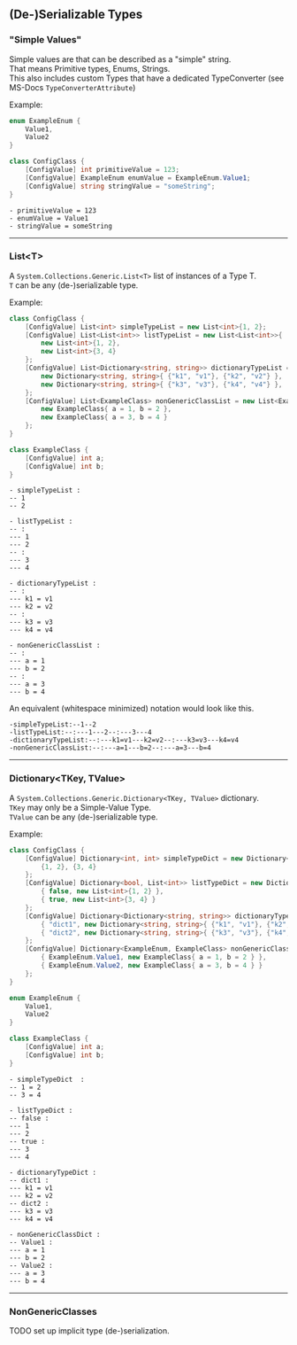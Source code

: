 ## (De-)Serializable Types

### "Simple Values"

Simple values are that can be described as a "simple" string.  
That means Primitive types, Enums, Strings.  
This also includes custom Types that have a dedicated TypeConverter (see MS-Docs `TypeConverterAttribute`)

Example:

```c#
enum ExampleEnum {
    Value1,
    Value2
}

class ConfigClass {
    [ConfigValue] int primitiveValue = 123;
    [ConfigValue] ExampleEnum enumValue = ExampleEnum.Value1;
    [ConfigValue] string stringValue = "someString";
}
```
```
- primitiveValue = 123
- enumValue = Value1
- stringValue = someString
```

---

### List\<T\>

A `System.Collections.Generic.List<T>` list of instances of a Type T.  
`T` can be any (de-)serializable type.

Example:

```c#
class ConfigClass {
    [ConfigValue] List<int> simpleTypeList = new List<int>{1, 2};
    [ConfigValue] List<List<int>> listTypeList = new List<List<int>>{
        new List<int>{1, 2},
        new List<int>{3, 4}
    };
    [ConfigValue] List<Dictionary<string, string>> dictionaryTypeList = new List<Dictionary<string, string>>{
        new Dictionary<string, string>{ {"k1", "v1"}, {"k2", "v2"} },
        new Dictionary<string, string>{ {"k3", "v3"}, {"k4", "v4"} },
    };
    [ConfigValue] List<ExampleClass> nonGenericClassList = new List<ExampleClass>{
        new ExampleClass{ a = 1, b = 2 },
        new ExampleClass{ a = 3, b = 4 }
    };
}

class ExampleClass {
    [ConfigValue] int a;
    [ConfigValue] int b;
}
```
```
- simpleTypeList :
-- 1
-- 2

- listTypeList :
-- :
--- 1
--- 2
-- :
--- 3
--- 4

- dictionaryTypeList :
-- :
--- k1 = v1
--- k2 = v2
-- :
--- k3 = v3
--- k4 = v4

- nonGenericClassList :
-- :
--- a = 1
--- b = 2
-- :
--- a = 3
--- b = 4
```
An equivalent (whitespace minimized) notation would look like this.
```
-simpleTypeList:--1--2
-listTypeList:--:---1---2--:---3---4
-dictionaryTypeList:--:---k1=v1---k2=v2--:---k3=v3---k4=v4
-nonGenericClassList:--:---a=1---b=2--:---a=3---b=4
```

---

### Dictionary<TKey, TValue>

A `System.Collections.Generic.Dictionary<TKey, TValue>` dictionary.  
`TKey` may only be a Simple-Value Type.  
`TValue` can be any (de-)serializable type.

Example:

```c#
class ConfigClass {
    [ConfigValue] Dictionary<int, int> simpleTypeDict = new Dictionary<int, int>{
        {1, 2}, {3, 4}
    };
    [ConfigValue] Dictionary<bool, List<int>> listTypeDict = new Dictionary<bool, List<int>>{
        { false, new List<int>{1, 2} },
        { true, new List<int>{3, 4} }
    };
    [ConfigValue] Dictionary<Dictionary<string, string>> dictionaryTypeDict = new Dictionary<Dictionary<string, string>>{
        { "dict1", new Dictionary<string, string>{ {"k1", "v1"}, {"k2", "v2"} } },
        { "dict2", new Dictionary<string, string>{ {"k3", "v3"}, {"k4", "v4"} } }
    };
    [ConfigValue] Dictionary<ExampleEnum, ExampleClass> nonGenericClassDict = new Dictionary<ExampleEnum, ExampleClass>{
        { ExampleEnum.Value1, new ExampleClass{ a = 1, b = 2 } },
        { ExampleEnum.Value2, new ExampleClass{ a = 3, b = 4 } }
    };
}

enum ExampleEnum {
    Value1,
    Value2
}

class ExampleClass {
    [ConfigValue] int a;
    [ConfigValue] int b;
}
```
```
- simpleTypeDict  :
-- 1 = 2
-- 3 = 4

- listTypeDict :
-- false :
--- 1
--- 2
-- true :
--- 3
--- 4

- dictionaryTypeDict :
-- dict1 :
--- k1 = v1
--- k2 = v2
-- dict2 :
--- k3 = v3
--- k4 = v4

- nonGenericClassDict :
-- Value1 :
--- a = 1
--- b = 2
-- Value2 :
--- a = 3
--- b = 4
```

---

### NonGenericClasses

TODO set up implicit type (de-)serialization.